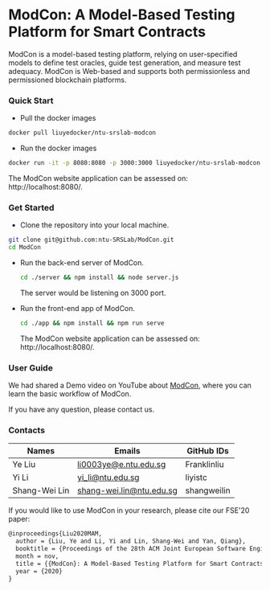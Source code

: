 # ModCon: A Model-Based Testing Platform for Smart Contracts

ModCon is a model-based testing platform, relying on user-specified models to define test oracles, guide test generation, and measure test adequacy. ModCon is Web-based and supports both permissionless and permissioned blockchain platforms.

### Quick Start
* Pull the docker images 
```bash
docker pull liuyedocker/ntu-srslab-modcon
```

* Run the docker images
```bash
docker run -it -p 8080:8080 -p 3000:3000 liuyedocker/ntu-srslab-modcon
```
   The ModCon website application can be assessed on: http://localhost:8080/.
### Get Started
* Clone the repository into your local machine.

```bash
git clone git@github.com:ntu-SRSLab/ModCon.git
cd ModCon
```
* Run the back-end server of ModCon.
    ```bash
    cd ./server && npm install && node server.js
    ```
    The server would be listening on 3000 port.
    
* Run the front-end app of ModCon.
   ```bash
   cd ./app && npm install && npm run serve
   ```
   The ModCon website application can be assessed on: http://localhost:8080/.

### User Guide

We had shared a Demo video on YouTube about [ModCon](https://youtu.be/vcYM3iX-pj8), where you can learn the basic workflow of ModCon.

If you have any question, please contact us.

### Contacts

| Names         | Emails                   | GitHub IDs     |
|---------------|--------------------------|----------------|
| Ye   Liu      | li0003ye@e.ntu.edu.sg    | Franklinliu    | 
| Yi    Li      | yi_li@ntu.edu.sg         | liyistc        |
| Shang-Wei Lin | shang-wei.lin@ntu.edu.sg | shangweilin    |       

If you would like to use ModCon in your research, please cite our FSE'20 paper:
```tex
@inproceedings{Liu2020MAM,
  author = {Liu, Ye and Li, Yi and Lin, Shang-Wei and Yan, Qiang},
  booktitle = {Proceedings of the 28th ACM Joint European Software Engineering Conference and Symposium on the Foundations of Software Engineering (FSE)},
  month = nov,
  title = {{ModCon}: A Model-Based Testing Platform for Smart Contracts},
  year = {2020}
}
```

